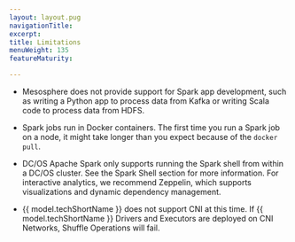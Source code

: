 ```yaml
---
layout: layout.pug
navigationTitle: 
excerpt:
title: Limitations
menuWeight: 135
featureMaturity:

---
```


<!-- This source repo for this topic is https://github.com/mesosphere/dcos-commons -->


*   Mesosphere does not provide support for Spark app development, such as writing a Python app to process data from Kafka or writing Scala code to process data from HDFS.

*   Spark jobs run in Docker containers. The first time you run a Spark job on a node, it might take longer than you expect because of the `docker pull`.

*   DC/OS Apache Spark only supports running the Spark shell from within a DC/OS cluster. See the Spark Shell section for more information. For interactive analytics, we recommend Zeppelin, which supports visualizations and dynamic dependency management.

*   {{ model.techShortName }} does not support CNI at this time. If {{ model.techShortName }} Drivers and       Executors are deployed on CNI Networks, Shuffle Operations will fail.
